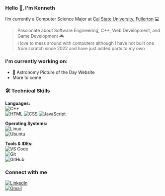 ### Hello 👋, I'm Kenneth

I’m currently a Computer Science Major at [Cal State University, Fullerton](https://www.fullerton.edu/) 💻  
> Passionate about Software Engineering, C++, Web Development, and Game Development 🎮  
> I love to mess around with computers although I have not built one from scratch since 2022 and have just added parts to my own

### I'm currently working on:
- 🌌 Astronomy Picture of the Day Website
- More to come

### 🛠️ Technical Skills
**Languages:**  
![C++](https://img.shields.io/badge/-C++-00599C?style=flat&logo=c%2B%2B&logoColor=white)  
![HTML](https://img.shields.io/badge/-HTML5-E34F26?style=flat&logo=html5&logoColor=white)
![CSS](https://img.shields.io/badge/-CSS3-1572B6?style=flat&logo=css3&logoColor=white)
![JavaScript](https://img.shields.io/badge/-JavaScript-F7DF1E?style=flat&logo=javascript&logoColor=black)

**Operating Systems:**  
![Linux](https://img.shields.io/badge/-Linux-FCC624?style=flat&logo=linux&logoColor=black)  
![Ubuntu](https://img.shields.io/badge/-Ubuntu-E95420?style=flat&logo=ubuntu&logoColor=white)

**Tools & IDEs:**  
![VS Code](https://img.shields.io/badge/-VS%20Code-007ACC?style=flat&logo=visual-studio-code&logoColor=white)  
![Git](https://img.shields.io/badge/-Git-F05032?style=flat&logo=git&logoColor=white)  
![GitHub](https://img.shields.io/badge/-GitHub-181717?style=flat&logo=github&logoColor=white)

### Connect with me
[![LinkedIn](https://img.shields.io/badge/-LinkedIn-0077B5?style=flat&logo=linkedin&logoColor=white)](https://linkedin.com/in/kenneth-ly-cs)  
[![Gmail](https://img.shields.io/badge/-Gmail-D14836?style=flat&logo=gmail&logoColor=white)](mailto:kennethly909808@gmail.com)
